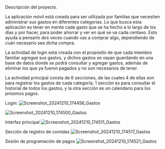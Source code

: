 Descripción del proyecto.

La aplicación móvil está creada para ser utilizada por familias que necesiten administrar sus gastos en diferentes categorías. Lo que busca esta aplicación es tener en mente cada gasto que se ha hecho a lo largo de los días y por hacer, para poder ahorrar y ver en qué se va cada centavo. Esto ayuda a pensarlo dos veces cuando vas a comprar algo, dependiendo de cuán necesario sea dicha compra.


La actividad de login está creada con el propósito de que cada miembro familiar agregue sus gastos, y dichos gastos se vayan guardando en una base de datos donde se podrá consultar y agregar gastos, además de eliminar los que ya fueron pagados y no son necesarios de tener.


La actividad principal consta de 6 secciones, de las cuales 4 de ellas son para registrar los gastos de cada categoría; 1 sección es para consultar el historial de todos los gastos, y la otra sección es un calendario para los próximos pagos.

Login:
![Screenshot_20241210_174456_Gastos](https://github.com/user-attachments/assets/0010f0e7-8557-4b67-978f-e68d7d381101)

![Screenshot_20241210_174500_Gastos](https://github.com/user-attachments/assets/15e65f62-b1cc-43c8-b09b-8148693be80d)

Interfaz principal
![Screenshot_20241210_174511_Gastos](https://github.com/user-attachments/assets/cfbc76a2-2af6-4dff-8fb0-e97f85b5801a)

Sección de registro de comidas
![Screenshot_20241210_174517_Gastos](https://github.com/user-attachments/assets/c53b63a1-7972-44c3-a2a2-ab986deebdc2)

Sesión de programación de pagos
![Screenshot_20241210_174521_Gastos](https://github.com/user-attachments/assets/26a653fe-4ce5-42fb-975e-e41396d5d19d)

